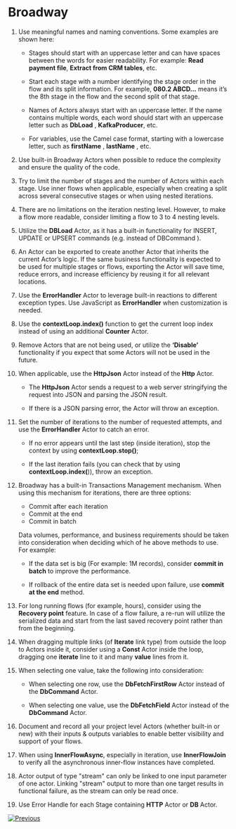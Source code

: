# Broadway 

1. Use meaningful names and naming conventions. Some examples are shown here: 

    * Stages should start with an uppercase letter and can have spaces between the words for easier readability.  For example:  **Read payment file**, **Extract from CRM tables**, etc. 

    * Start each stage with a number identifying the stage order in the flow and its split information. For example, 
      **080.2 ABCD…** means it’s the 8th stage in the flow and the second split of that stage.

    * Names of Actors always start with an uppercase letter. If the name contains multiple words, each word should start with an uppercase letter such as **DbLoad** , **KafkaProducer**,  etc.

    * For variables, use the Camel case format, starting with a lowercase letter, such as **firstName** , **lastName** , etc.  

2. Use built-in Broadway Actors when possible to reduce the complexity and ensure the quality of the code.
  
3. Try to limit the number of stages and the number of Actors within each stage. Use inner flows when applicable, especially when creating a split across several consecutive stages or when using nested iterations.
  
4. There are no limitations on the iteration nesting level. However, to make a flow more readable, consider limiting a flow to 3 to 4 nesting levels.
  
5. Utilize the **DBLoad** Actor,  as it has a built-in functionality for INSERT, UPDATE or UPSERT commands (e.g. instead of DBCommand ).
  
6. An Actor can be exported to create another Actor that inherits the current Actor’s logic. If the same business functionality is expected to be used for multiple stages or flows, exporting the Actor will save time, reduce errors, and increase efficiency by reusing it for all relevant locations.
  
7. Use the  **ErrorHandler** Actor to leverage built-in reactions to different exception types. Use JavaScript as **ErrorHandler** when customization is needed.
  
8. Use the **contextLoop.index()** function to get the current loop index instead of using an additional **Counter** Actor.
  
9. Remove Actors that are not being used, or utilize the **‘Disable’** functionality if you expect that some Actors will not be used in the future.

10. When applicable, use the **HttpJson** Actor instead of the **Http** Actor.

    * The **HttpJson** Actor sends a request to a web server stringifying the request into JSON and parsing the JSON result.

    * If there is a JSON parsing error, the Actor will throw an exception. 
    
11. Set the number of iterations to the number of requested attempts, and use the **ErrorHandler** Actor to catch an error. 

    * If no error appears until the last step (inside iteration), stop the context by using **contextLoop.stop()**;

    * If the last iteration fails (you can check that by using **contextLoop.index(**)), throw an exception.
    
12. Broadway has a built-in Transactions Management mechanism. When using this mechanism for iterations, there are three options:

    * Commit after each iteration 
    * Commit at the end
    * Commit in batch

    Data volumes, performance, and business requirements should be taken into consideration when deciding which of he above methods to use. For example:

	 - If the data set is big (For example: 1M records), consider **commit in batch** to improve the performance.  

	 - If rollback of the entire data set is needed upon failure, use **commit at the end** method.

13. For long running flows (for example, hours), consider using the **Recovery point** feature. In case of a flow failure, a re-run will utilize the serialized data and start from the last saved recovery point rather than from the beginning.
  
14. When dragging multiple links (of **Iterate** link type) from outside the loop to Actors inside it, consider using a **Const** Actor inside the loop, dragging one **iterate** line to it and many **value** lines from it.

15. When selecting one value, take the following into consideration: 

    * When selecting one row, use the **DbFetchFirstRow** Actor instead of the **DbCommand** Actor. 

    * When selecting one value, use the **DbFetchField** Actor instead of the **DbCommand** Actor.
    
16. Document and record all your project level Actors (whether built-in or new) with their inputs & outputs variables to enable better visibility and support of your flows.

17. When using **InnerFlowAsync**, especially in iteration, use **InnerFlowJoin** to verify all the asynchronous inner-flow instances have completed.

18. Actor output of type "stream" can only be linked to one input parameter of one actor. Linking "stream" output to more than one target results in functional failure, as the stream can only be read once.

19. Use Error Handle for each Stage containing **HTTP** Actor or **DB** Actor.

[![Previous](/articles/images/Previous.png)](/articles/COE/Fabric_Implementation_Best_Practices/best_practice_security.md) 
